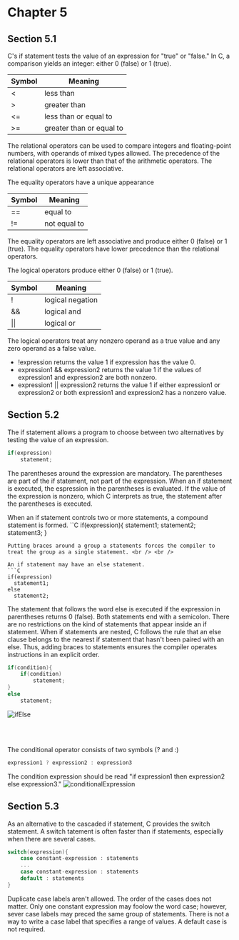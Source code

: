 # Chapter 5
## Section 5.1

C's if statement tests the value of an expression for "true" or "false."  In C, a comparison yields an integer: either 0 (false) or 1 (true).

|Symbol | Meaning |
|--- | --- |
| < | less than |
| > | greater than |
| <= | less than or equal to |
| >= | greater than or equal to |

The relational operators can be used to compare integers and floating-point numbers, with operands of mixed types allowed.  The precedence of the relational operators is lower than that of the arithmetic operators.  The relational operators are left associative. <br />

The equality operators have a unique appearance

Symbol | Meaning
--- | ---
== | equal to
!= | not equal to

The equality operators are left associative and produce either 0 (false) or 1 (true).  The equality operators have lower precedence than the relational operators. <br />

The logical operators produce either 0 (false) or 1 (true).

Symbol | Meaning
--- | ---
! | logical negation
&& | logical and
&#124;&#124;  | logical or

The logical operators treat any nonzero operand as a true value and any zero operand as a false value.
+ !expression returns the value 1 if expression has the value 0.
+ expression1 && expression2 returns the value 1 if the values of expression1 and expression2 are both nonzero.
+ expression1 || expression2 returns the value 1 if either expression1 or expression2 or both expression1 and expression2 has a nonzero value.

## Section 5.2

The if statement allows a program to choose between two alternatives by testing the value of an expression.
```C
if(expression)
    statement;
```

The parentheses around the expression are mandatory.  The parentheses are part of the if statement, not part of the expression.  When an if statement is executed, the espression in the parentheses is evaluated.  If the value of the expression is nonzero, which C interprets as true, the statement after the parentheses is executed.<br />

When an if statement controls two or more statements, a compound statement is formed.
``C
if(expression){
  statement1;
  statement2;
  statement3;
  }
```
Putting braces around a group a statements forces the compiler to treat the group as a single statement. <br /> <br />

An if statement may have an else statement.
```C
if(expression)
  statement1;
else
  statement2;
```

The statement that follows the word else is executed if the expression in parentheses returns 0 (false).  Both statements end with a semicolon.  There are no restrictions on the kind of statements that appear inside an if statement.  When if statements are nested, C follows the rule that an else clause belongs to the nearest if statement that hasn't been paired with an else.  Thus, adding braces to statements ensures the compiler operates instructions in an explicit order.

```C
if(condition){
    if(condition)
        statement;
}
else
    statement;
```
![ifElse](https://github.com/radixon/C_Exploration/assets/59415488/def13397-94cd-41f3-a23c-dd142ee35e11)

<br /><br />


The conditional operator consists of two symbols (? and :)
```C
expression1 ? expression2 : expression3
```
The condition expression should be read "if expression1 then expression2 else expression3."
![conditionalExpression](https://github.com/radixon/C_Exploration/assets/59415488/711e863f-0851-4dd0-89a1-b2377a408b83)


## Section 5.3

As an alternative to the cascaded if statement, C provides the switch statement.  A switch tatement is often faster than if statements, especially when there are several cases.

```C
switch(expression){
    case constant-expression : statements
    ...
    case constant-expression : statements
    default : statements
}
```

Duplicate case labels aren't allowed.  The order of the cases does not matter.  Only one constant expression may foolow the word case; however, sever case labels may preced the same group of statements.  There is not a way to write a case label that specifies a range of values.  A default case is not required.
